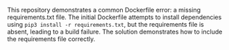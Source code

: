 This repository demonstrates a common Dockerfile error: a missing requirements.txt file. The initial Dockerfile attempts to install dependencies using `pip3 install -r requirements.txt`, but the requirements file is absent, leading to a build failure.  The solution demonstrates how to include the requirements file correctly.
